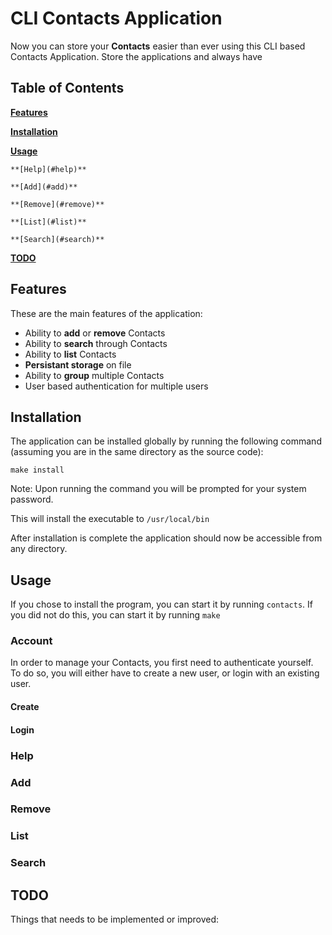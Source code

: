 # CLI Contacts Application

Now you can store your **Contacts** easier than ever using this CLI based Contacts Application. Store the applications and always have

## Table of Contents

**[Features](#features)**

**[Installation](#installation)**

**[Usage](#usage)**

	**[Help](#help)**

	**[Add](#add)**

	**[Remove](#remove)**

	**[List](#list)**

	**[Search](#search)**
	
**[TODO](#todo)**

## Features

These are the main features of the application:
- Ability to **add** or **remove** Contacts
- Ability to **search** through Contacts
- Ability to **list** Contacts 
- **Persistant storage** on file
- Ability to **group** multiple Contacts
- User based authentication for multiple users

## Installation

The application can be installed globally by running the following command (assuming you are in the same directory as the source code):

```
make install
```

Note: Upon running the command you will be prompted for your system password.


This will install the executable to `/usr/local/bin`

After installation is complete the application should now be accessible from any directory.


## Usage

If you chose to install the program, you can start it by running `contacts`. If you did not do this, you can start it by running `make`


### Account
	
In order to manage your Contacts, you first need to authenticate yourself. To do so, you will either have to create a new user, or login with an existing user.

#### Create


#### Login


### Help


### Add


### Remove


### List


### Search


## TODO

Things that needs to be implemented or improved:
